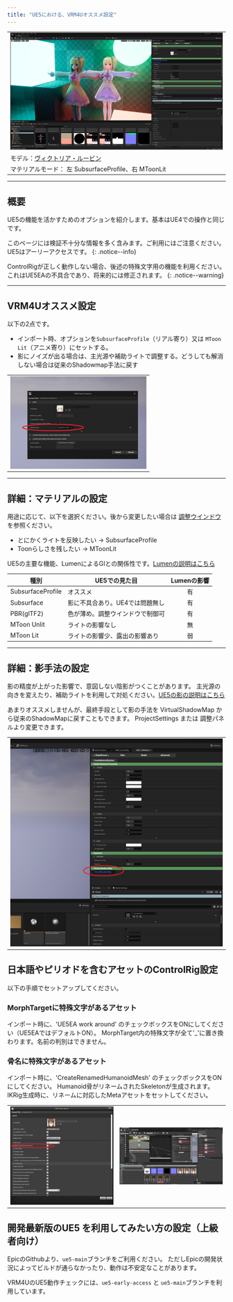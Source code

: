 ```yaml
---
title: "UE5における、VRM4Uオススメ設定"
---
```


||
|-|
|[![](./assets/images/small/51a_top.png)](../assets/images/51a_top.png)|
|モデル：[ヴィクトリア・ルービン](https://hub.vroid.com/characters/2792872861023597723/models/5013769147837660446)|
|マテリアルモード： 左 SubsurfaceProfile、右 MToonLit|

----

## 概要

UE5の機能を活かすためのオプションを紹介します。基本はUE4での操作と同じです。

このページには検証不十分な情報を多く含みます。ご利用にはご注意ください。UE5はアーリーアクセスです。
{: .notice--info}

ControlRigが正しく動作しない場合、後述の特殊文字用の機能を利用ください。これはUE5EAの不具合であり、将来的には修正されます。
{: .notice--warning}

----

## VRM4Uオススメ設定

以下の2点です。

 - インポート時、オプションを`SubsurfaceProfile`（リアル寄り）又は `MToon Lit`（アニメ寄り）にセットする。
 - 影にノイズが出る場合は、主光源や補助ライトで調整する。どうしても解消しない場合は従来のShadowmap手法に戻す

||
|-|
|[![](./assets/images/small/51a_1.png)](../assets/images/51a_1.png)|


----

## 詳細：マテリアルの設定

用途に応じて、以下を選択ください。後から変更したい場合は [調整ウインドウ](../01_material/)を参照ください。

 - とにかくライトを反映したい -> SubsurfaceProfile
 - Toonらしさを残したい -> MToonLit

UE5の主要な機能、LumenによるGIとの関係性です。[Lumenの説明はこちら](https://docs.unrealengine.com/5.0/ja/RenderingFeatures/Lumen/)

|種別|UE5での見た目|Lumenの影響|
|-|-|:-:|
|SubsurfaceProfile|オススメ|有|
|Subsurface|影に不具合あり。UE4では問題無し|有|
|PBR(glTF2)|色が薄め。調整ウインドウで制御可|有|
|MToon Unlit|ライトの影響なし|無|
|MToon Lit|ライトの影響少、露出の影響あり|弱|

----

## 詳細：影手法の設定

影の精度が上がった影響で、意図しない陰影がつくことがあります。
主光源の向きを変えたり、補助ライトを利用して対処ください。[UE5の影の説明はこちら](https://docs.unrealengine.com/5.0/ja/RenderingFeatures/VirtualShadowMaps/)

あまりオススメしませんが、最終手段として影の手法を VirtualShadowMap から従来のShadowMapに戻すこともできます。
ProjectSettings または 調整パネルより変更できます。

||
|-|
|[![](./assets/images/small/51a_2.png)](../assets/images/51a_2.png)|


## 日本語やピリオドを含むアセットのControlRig設定

以下の手順でセットアップしてください。

### MorphTargetに特殊文字があるアセット

インポート時に、'UE5EA work around' のチェックボックスをONにしてください（UE5EAではデフォルトON）。
MorphTarget内の特殊文字が全て'_'に置き換わります。名前の判別はできません。

### 骨名に特殊文字があるアセット

インポート時に、'CreateRenamedHumanoidMesh' のチェックボックスをONにしてください。
Humanoid骨がリネームされたSkeletonが生成されます。
IKRig生成時に、リネームに対応したMetaアセットをセットしてください。

|||
|-|-|
|[![](./assets/images/small/51a_rig1.png)](../assets/images/51a_rig1.png)|[![](./assets/images/small/51a_rig2.png)](../assets/images/51a_rig2.png)|


## 開発最新版のUE5 を利用してみたい方の設定（上級者向け）

EpicのGithubより、`ue5-main`ブランチをご利用ください。
ただしEpicの開発状況によってビルドが通らなかったり、動作は不安定なことがあります。

VRM4UのUE5動作チェックには、`ue5-early-access` と `ue5-main`ブランチを利用しています。

